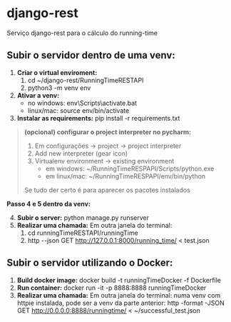# django-rest
Serviço django-rest para o cálculo do running-time
## Subir o servidor dentro de uma venv:
1. **Criar o virtual enviroment:**
	1. cd ~/django-rest/RunningTimeRESTAPI
	2. python3 -m venv env
2.  **Ativar a venv:**
	* no windows:
		env\Scripts\activate.bat
	* linux/mac:
		source env/bin/activate
3. **Instalar as requirements:**
	pip install -r requirements.txt
 > **(opcional) configurar o project interpreter no pycharm:**
> 1. Em configurações -> project -> project interpreter
> 2. Add new interpreter (gear icon)
> 3. Virtualenv environment -> existing environment
>    * em windows:
> ~/RunningTimeRESPAPI/Scripts/python.exe
>    * em linux/mac:
> ~/RunningTimeRESPAPI/env/bin/python
> 
>Se tudo der certo é para aparecer os pacotes instalados

**Passo 4 e 5 dentro da venv:**

4. **Subir o server:**
python manage.py runserver
5. **Realizar uma chamada:**
Em outra janela do terminal:
	1. cd runningTimeRESTAPI/runningTime
	2. http --json GET http://127.0.0.1:8000/running_time/ < test.json
## Subir o servidor utilizando o Docker:
1. **Build docker image:**
	docker build -t runningTimeDocker -f Dockerfile
2. **Run container:**
	docker run -it -p 8888:8888 runningTimeDocker
3. **Realizar uma chamada:**
	Em outra janela do terminal: numa venv com httpie instalada, pode ser a venv da parte anterior:
	http -format -JSON GET http://0.0.0.0:8888/runningtime/ < ~/successful_test.json
